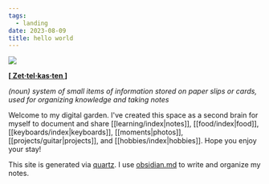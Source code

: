 ```yaml
---
tags:
  - landing
date: 2023-08-09
title: hello world
---
```


![](https://res.cloudinary.com/drwjkxxud/image/upload/v1722396606/the_simpsons_background_by_katrishasunny_dfsjtof-pre_m2toqv.jpg)

**\[[ Zet‧tel‧kas‧ten ](https://zettelkasten.de/)\]**

*(noun) system of small items of information stored on paper slips or cards, used for organizing knowledge and taking notes*

Welcome to my digital garden. I've created this space as a second brain for myself to document and share [[learning/index|notes]], [[food/index|food]], [[keyboards/index|keyboards]], [[moments|photos]], [[projects/guitar|projects]], and [[hobbies/index|hobbies]]. Hope you enjoy your stay!

This site is generated via [quartz](https://quartz.jzhao.xyz). I use [obsidian.md](https://obsidian.md) to write and organize my notes.
